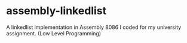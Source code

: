 # assembly-linkedlist
A linkedlist implementation in Assembly 8086 I coded for my university assignment. (Low Level Programming)
